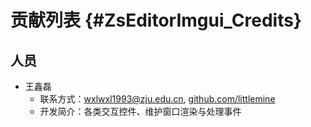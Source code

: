 # 贡献列表 {#ZsEditorImgui_Credits}

## 人员

- 王鑫磊
	- 联系方式：<wxlwxl1993@zju.edu.cn>, [github.com/littlemine](https://github.com/littlemine)
	- 开发简介：各类交互控件、维护窗口渲染与处理事件

